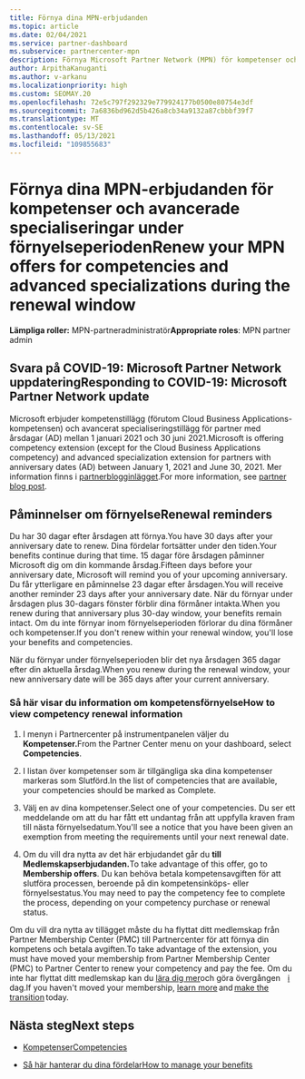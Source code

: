 ```yaml
---
title: Förnya dina MPN-erbjudanden
ms.topic: article
ms.date: 02/04/2021
ms.service: partner-dashboard
ms.subservice: partnercenter-mpn
description: Förnya Microsoft Partner Network (MPN) för kompetenser och avancerade specialiseringar – förnyelsefönstret börjar årsdagen för inköpsdatum plus en dag.
author: ArpithaKanuganti
ms.author: v-arkanu
ms.localizationpriority: high
ms.custom: SEOMAY.20
ms.openlocfilehash: 72e5c797f292329e779924177b0500e80754e3df
ms.sourcegitcommit: 7a6836bd962d5b426a8cb34a9132a87cbbbf39f7
ms.translationtype: MT
ms.contentlocale: sv-SE
ms.lasthandoff: 05/13/2021
ms.locfileid: "109855683"
---
```

# <a name="renew-your-mpn-offers-for-competencies-and-advanced-specializations-during-the-renewal-window"></a><span data-ttu-id="11d76-103">Förnya dina MPN-erbjudanden för kompetenser och avancerade specialiseringar under förnyelseperioden</span><span class="sxs-lookup"><span data-stu-id="11d76-103">Renew your MPN offers for competencies and advanced specializations during the renewal window</span></span>

<span data-ttu-id="11d76-104">**Lämpliga roller:** MPN-partneradministratör</span><span class="sxs-lookup"><span data-stu-id="11d76-104">**Appropriate roles**: MPN partner admin</span></span>

## <a name="responding-to-covid-19-microsoft-partner-network-update"></a><span data-ttu-id="11d76-105">Svara på COVID-19: Microsoft Partner Network uppdatering</span><span class="sxs-lookup"><span data-stu-id="11d76-105">Responding to COVID-19: Microsoft Partner Network update</span></span>

<span data-ttu-id="11d76-106">Microsoft erbjuder kompetenstillägg (förutom Cloud Business Applications-kompetensen) och avancerat specialiseringstillägg för partner med årsdagar (AD) mellan 1 januari 2021 och 30 juni 2021.</span><span class="sxs-lookup"><span data-stu-id="11d76-106">Microsoft is offering competency extension (except for the Cloud Business Applications competency) and advanced specialization extension for partners with anniversary dates (AD) between January 1, 2021 and June 30, 2021.</span></span> <span data-ttu-id="11d76-107">Mer information finns i [partnerblogginlägget](https://blogs.partner.microsoft.com/mpn/responding-to-covid-19-microsoft-partner-network/).</span><span class="sxs-lookup"><span data-stu-id="11d76-107">For more information, see [partner blog post](https://blogs.partner.microsoft.com/mpn/responding-to-covid-19-microsoft-partner-network/).</span></span>

## <a name="renewal-reminders"></a><span data-ttu-id="11d76-108">Påminnelser om förnyelse</span><span class="sxs-lookup"><span data-stu-id="11d76-108">Renewal reminders</span></span>

<span data-ttu-id="11d76-109">Du har 30 dagar efter årsdagen att förnya.</span><span class="sxs-lookup"><span data-stu-id="11d76-109">You have 30 days after your anniversary date to renew.</span></span> <span data-ttu-id="11d76-110">Dina fördelar fortsätter under den tiden.</span><span class="sxs-lookup"><span data-stu-id="11d76-110">Your benefits continue during that time.</span></span> <span data-ttu-id="11d76-111">15 dagar före årsdagen påminner Microsoft dig om din kommande årsdag.</span><span class="sxs-lookup"><span data-stu-id="11d76-111">Fifteen days before your anniversary date, Microsoft will remind you of your upcoming anniversary.</span></span> <span data-ttu-id="11d76-112">Du får ytterligare en påminnelse 23 dagar efter årsdagen.</span><span class="sxs-lookup"><span data-stu-id="11d76-112">You will receive another reminder 23 days after your anniversary date.</span></span> <span data-ttu-id="11d76-113">När du förnyar under årsdagen plus 30-dagars fönster förblir dina förmåner intakta.</span><span class="sxs-lookup"><span data-stu-id="11d76-113">When you renew during that anniversary plus 30-day window, your benefits remain intact.</span></span> <span data-ttu-id="11d76-114">Om du inte förnyar inom förnyelseperioden förlorar du dina förmåner och kompetenser.</span><span class="sxs-lookup"><span data-stu-id="11d76-114">If you don't renew within your renewal window, you'll lose your benefits and competencies.</span></span>

<span data-ttu-id="11d76-115">När du förnyar under förnyelseperioden blir det nya årsdagen 365 dagar efter din aktuella årsdag.</span><span class="sxs-lookup"><span data-stu-id="11d76-115">When you renew during the renewal window, your new anniversary date will be 365 days after your current anniversary.</span></span>

### <a name="how-to-view-competency-renewal-information"></a><span data-ttu-id="11d76-116">Så här visar du information om kompetensförnyelse</span><span class="sxs-lookup"><span data-stu-id="11d76-116">How to view competency renewal information</span></span>

1. <span data-ttu-id="11d76-117">I menyn i Partnercenter på instrumentpanelen väljer du **Kompetenser.**</span><span class="sxs-lookup"><span data-stu-id="11d76-117">From the Partner Center menu on your dashboard, select **Competencies**.</span></span>  

2. <span data-ttu-id="11d76-118">I listan över kompetenser som är tillgängliga ska dina kompetenser markeras som Slutförd.</span><span class="sxs-lookup"><span data-stu-id="11d76-118">In the list of competencies that are available, your competencies should be marked as Complete.</span></span>  

3. <span data-ttu-id="11d76-119">Välj en av dina kompetenser.</span><span class="sxs-lookup"><span data-stu-id="11d76-119">Select one of your competencies.</span></span> <span data-ttu-id="11d76-120">Du ser ett meddelande om att du har fått ett undantag från att uppfylla kraven fram till nästa förnyelsedatum.</span><span class="sxs-lookup"><span data-stu-id="11d76-120">You'll see a notice that you have been given an exemption from meeting the requirements until your next renewal date.</span></span>

4. <span data-ttu-id="11d76-121">Om du vill dra nytta av det här erbjudandet går du **till Medlemskapserbjudanden.**</span><span class="sxs-lookup"><span data-stu-id="11d76-121">To take advantage of this offer, go to **Membership offers**.</span></span> <span data-ttu-id="11d76-122">Du kan behöva betala kompetensavgiften för att slutföra processen, beroende på din kompetensinköps- eller förnyelsestatus.</span><span class="sxs-lookup"><span data-stu-id="11d76-122">You may need to pay the competency fee to complete the process, depending on your competency purchase or renewal status.</span></span>

<span data-ttu-id="11d76-123">Om du vill dra nytta av tillägget måste du ha flyttat ditt medlemskap från Partner Membership Center (PMC) till Partnercenter för att förnya din kompetens och betala avgiften.</span><span class="sxs-lookup"><span data-stu-id="11d76-123">To take advantage of the extension, you must have moved your membership from Partner Membership Center (PMC) to Partner Center to renew your competency and pay the fee.</span></span> <span data-ttu-id="11d76-124">Om du inte har flyttat ditt medlemskap kan du [lära dig mer](prepare-pmc-pc-migration.md)och göra övergången    [i](https://partners.microsoft.com/partnerprogram/Welcome.aspx)   dag.</span><span class="sxs-lookup"><span data-stu-id="11d76-124">If you haven't moved your membership, [learn more](prepare-pmc-pc-migration.md) and [make the transition](https://partners.microsoft.com/partnerprogram/Welcome.aspx) today.</span></span>  

## <a name="next-steps"></a><span data-ttu-id="11d76-125">Nästa steg</span><span class="sxs-lookup"><span data-stu-id="11d76-125">Next steps</span></span>

- [<span data-ttu-id="11d76-126">Kompetenser</span><span class="sxs-lookup"><span data-stu-id="11d76-126">Competencies</span></span>](learn-about-competencies.md)

- [<span data-ttu-id="11d76-127">Så här hanterar du dina fördelar</span><span class="sxs-lookup"><span data-stu-id="11d76-127">How to manage your benefits</span></span>](manage-your-partner-network-benefits.md)

